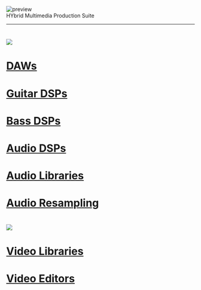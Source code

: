 ![preview](http://www.forart.it/progetti/HyMPS/logo.png)<br>
HYbrid Multimedia Production Suite

---

# ![](https://flat.badgen.net/badge/H_/AUDIO?scale=3?color=green)
# [DAWs](https://github.com/forart/HyMPS/blob/main/DAWs.md)
# [Guitar DSPs](https://github.com/forart/HyMPS/blob/main/GuitarDSPs.md)
# [Bass DSPs](https://github.com/forart/HyMPS/blob/main/BassDSPs.md)
# [Audio DSPs](https://github.com/forart/HyMPS/blob/main/AudioDSPs.md)
# [Audio Libraries](https://github.com/forart/HyMPS/blob/main/AudioLIBs.md)
# [Audio Resampling](https://github.com/forart/HyMPS/blob/main/AudioRES.md)


# ![](https://flat.badgen.net/badge/H_/VIDEO?scale=3?color=green)
# [Video Libraries](https://github.com/forart/HyMPS/blob/main/VideoLIBs.md)
# [Video Editors](https://github.com/forart/HyMPS/blob/main/VideoNLEs.md)

    
